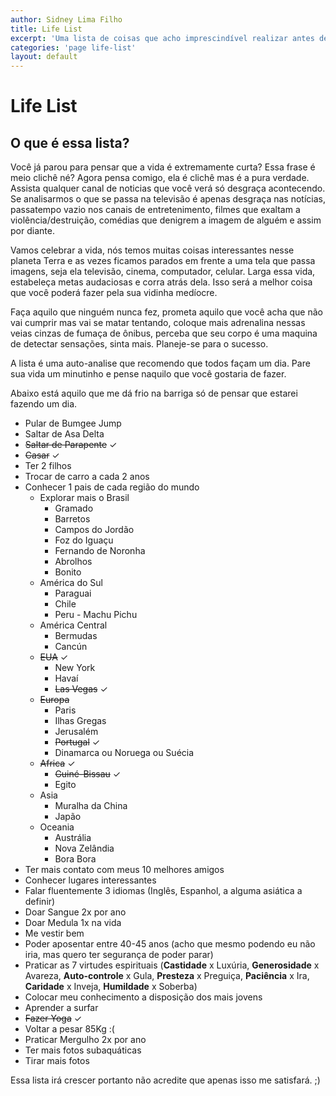 ```yaml
---
author: Sidney Lima Filho
title: Life List
excerpt: 'Uma lista de coisas que acho imprescindível realizar antes de morrer.'
categories: 'page life-list'
layout: default
---
```


# Life List

## O que é essa lista?

Você já parou para pensar que a vida é extremamente curta? Essa frase é meio clichê né? Agora pensa comigo, ela é clichê mas é a pura verdade. Assista qualquer canal de noticias que você verá só desgraça acontecendo. Se analisarmos o que se passa na televisão é apenas desgraça nas notícias, passatempo vazio nos canais de entretenimento, filmes que exaltam a violência/destruição, comédias que denigrem a imagem de alguém e assim por diante.

Vamos celebrar a vida, nós temos muitas coisas interessantes nesse planeta Terra e as vezes ficamos parados em frente a uma tela que passa imagens, seja ela televisão, cinema, computador, celular. Larga essa vida, estabeleça metas audaciosas e corra atrás dela. Isso será a melhor coisa que você poderá fazer pela sua vidinha medíocre.

Faça aquilo que ninguém nunca fez, prometa aquilo que você acha que não vai cumprir mas vai se matar tentando, coloque mais adrenalina nessas veias cinzas de fumaça de ônibus, perceba que seu corpo é uma maquina de detectar sensações, sinta mais. Planeje-se para o sucesso.

A lista é uma auto-analise que recomendo que todos façam um dia. Pare sua vida um minutinho e pense naquilo que você gostaria de fazer.

Abaixo está aquilo que me dá frio na barriga só de pensar que estarei fazendo um dia.

+ Pular de Bumgee Jump
+ Saltar de Asa Delta
+ <del>Saltar de Parapente</del> &#x2713;
+ <del>Casar</del> &#x2713;
+ Ter 2 filhos
+ Trocar de carro a cada 2 anos
+ Conhecer 1 pais de cada região do mundo
    + Explorar mais o Brasil
        + Gramado
        + Barretos
        + Campos do Jordão
        + Foz do Iguaçu
        + Fernando de Noronha
        + Abrolhos
        + Bonito
    + América do Sul
        + Paraguai
        + Chile
        + Peru - Machu Pichu
    + América Central
        + Bermudas
        + Cancún
    + <del>EUA</del> &#x2713;
        + New York
        + Havaí
        + <del>Las Vegas</del> &#x2713;
    + <del>Europa</del>
        + Paris
        + Ilhas Gregas
        + Jerusalém
        + <del>Portugal</del> &#x2713;
        + Dinamarca ou Noruega ou Suécia
    + <del>Africa</del> &#x2713;
        + <del>Guiné-Bissau</del> &#x2713;
        + Egito
    + Asia
        + Muralha da China
        + Japão
    + Oceania
        + Austrália
        + Nova Zelândia
        + Bora Bora
+ Ter mais contato com meus 10 melhores amigos
+ Conhecer lugares interessantes
+ Falar fluentemente 3 idiomas (Inglês, Espanhol, a alguma asiática a definir)
+ Doar Sangue 2x por ano
+ Doar Medula 1x na vida
+ Me vestir bem
+ Poder aposentar entre 40-45 anos (acho que mesmo podendo eu não iria, mas quero ter segurança de poder parar)
+ Praticar as 7 virtudes espirituais (**Castidade** x Luxúria, **Generosidade** x Avareza, **Auto-controle** x Gula, **Presteza** x Preguiça, **Paciência** x Ira, **Caridade** x Inveja, **Humildade** x Soberba)
+ Colocar meu conhecimento a disposição dos mais jovens
+ Aprender a surfar
+ <del>Fazer Yoga</del> &#x2713;
+ Voltar a pesar 85Kg :(
+ Praticar Mergulho 2x por ano
+ Ter mais fotos subaquáticas
+ Tirar mais fotos

Essa lista irá crescer portanto não acredite que apenas isso me satisfará. ;)